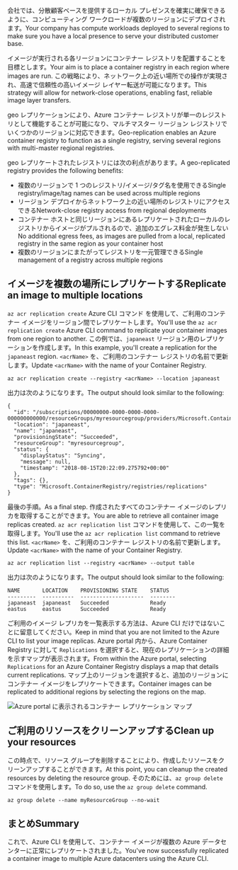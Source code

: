 <span data-ttu-id="07b75-101">会社では、分散顧客ベースを提供するローカル プレゼンスを確実に確保できるように、コンピューティング ワークロードが複数のリージョンにデプロイされます。</span><span class="sxs-lookup"><span data-stu-id="07b75-101">Your company has compute workloads deployed to several regions to make sure you have a local presence to serve your distributed customer base.</span></span> 

<span data-ttu-id="07b75-102">イメージが実行される各リージョンにコンテナー レジストリを配置することを目標とします。</span><span class="sxs-lookup"><span data-stu-id="07b75-102">Your aim is to place a container registry in each region where images are run.</span></span> <span data-ttu-id="07b75-103">この戦略により、ネットワーク上の近い場所での操作が実現され、高速で信頼性の高いイメージ レイヤー転送が可能になります。</span><span class="sxs-lookup"><span data-stu-id="07b75-103">This strategy will allow for network-close operations, enabling fast, reliable image layer transfers.</span></span> 

<span data-ttu-id="07b75-104">geo レプリケーションにより、Azure コンテナー レジストリが単一のレジストリとして機能することが可能になり、マルチマスター リージョン レジストリでいくつかのリージョンに対応できます。</span><span class="sxs-lookup"><span data-stu-id="07b75-104">Geo-replication enables an Azure container registry to function as a single registry, serving several regions with multi-master regional registries.</span></span>

<span data-ttu-id="07b75-105">geo レプリケートされたレジストリには次の利点があります。</span><span class="sxs-lookup"><span data-stu-id="07b75-105">A geo-replicated registry provides the following benefits:</span></span>

- <span data-ttu-id="07b75-106">複数のリージョンで 1 つのレジストリ/イメージ/タグ名を使用できる</span><span class="sxs-lookup"><span data-stu-id="07b75-106">Single registry/image/tag names can be used across multiple regions</span></span>
- <span data-ttu-id="07b75-107">リージョン デプロイからネットワーク上の近い場所のレジストリにアクセスできる</span><span class="sxs-lookup"><span data-stu-id="07b75-107">Network-close registry access from regional deployments</span></span>
- <span data-ttu-id="07b75-108">コンテナー ホストと同じリージョンにあるレプリケートされたローカルのレジストリからイメージがプルされるので、追加のエグレス料金が発生しない</span><span class="sxs-lookup"><span data-stu-id="07b75-108">No additional egress fees, as images are pulled from a local, replicated registry in the same region as your container host</span></span>
- <span data-ttu-id="07b75-109">複数のリージョンにまたがってレジストリを一元管理できる</span><span class="sxs-lookup"><span data-stu-id="07b75-109">Single management of a registry across multiple regions</span></span>

## <a name="replicate-an-image-to-multiple-locations"></a><span data-ttu-id="07b75-110">イメージを複数の場所にレプリケートする</span><span class="sxs-lookup"><span data-stu-id="07b75-110">Replicate an image to multiple locations</span></span>

<span data-ttu-id="07b75-111">`az acr replication create` Azure CLI コマンド を使用して、ご利用のコンテナー イメージをリージョン間でレプリケートします。</span><span class="sxs-lookup"><span data-stu-id="07b75-111">You'll use the `az acr replication create` Azure CLI command to replicate your container images from one region to another.</span></span> <span data-ttu-id="07b75-112">この例では、`japaneast` リージョン用のレプリケーションを作成します。</span><span class="sxs-lookup"><span data-stu-id="07b75-112">In this example, you'll create a replication for the `japaneast` region.</span></span> <span data-ttu-id="07b75-113">`<acrName>` を、ご利用のコンテナー レジストリの名前で更新します。</span><span class="sxs-lookup"><span data-stu-id="07b75-113">Update `<acrName>` with the name of your Container Registry.</span></span>

```azurecli
az acr replication create --registry <acrName> --location japaneast
```

<span data-ttu-id="07b75-114">出力は次のようになります。</span><span class="sxs-lookup"><span data-stu-id="07b75-114">The output should look similar to the following:</span></span>

```console
{
  "id": "/subscriptions/00000000-0000-0000-0000-000000000000/resourceGroups/myresourcegroup/providers/Microsoft.ContainerRegistry/registries/myACR0007/replications/japaneast",
  "location": "japaneast",
  "name": "japaneast",
  "provisioningState": "Succeeded",
  "resourceGroup": "myresourcegroup",
  "status": {
    "displayStatus": "Syncing",
    "message": null,
    "timestamp": "2018-08-15T20:22:09.275792+00:00"
  },
  "tags": {},
  "type": "Microsoft.ContainerRegistry/registries/replications"
}
```

<span data-ttu-id="07b75-115">最後の手順。</span><span class="sxs-lookup"><span data-stu-id="07b75-115">As a final step.</span></span> <span data-ttu-id="07b75-116">作成されたすべてのコンテナー イメージのレプリカを取得することができます。</span><span class="sxs-lookup"><span data-stu-id="07b75-116">You are able to retrieve all container image replicas created.</span></span> <span data-ttu-id="07b75-117">`az acr replication list` コマンドを使用して、この一覧を取得します。</span><span class="sxs-lookup"><span data-stu-id="07b75-117">You'll use the `az acr replication list` command to retrieve this list.</span></span> <span data-ttu-id="07b75-118">`<acrName>` を、ご利用のコンテナー レジストリの名前で更新します。</span><span class="sxs-lookup"><span data-stu-id="07b75-118">Update `<acrName>` with the name of your Container Registry.</span></span>

```azurecli
az acr replication list --registry <acrName> --output table
```

<span data-ttu-id="07b75-119">出力は次のようになります。</span><span class="sxs-lookup"><span data-stu-id="07b75-119">The output should look similar to the following:</span></span>

```console
NAME       LOCATION    PROVISIONING STATE    STATUS
---------  ----------  --------------------  --------
japaneast  japaneast   Succeeded             Ready
eastus     eastus      Succeeded             Ready
```

<span data-ttu-id="07b75-120">ご利用のイメージ レプリカを一覧表示する方法は、Azure CLI だけではないことに留意してください。</span><span class="sxs-lookup"><span data-stu-id="07b75-120">Keep in mind that you are not limited to the Azure CLI to list your image replicas.</span></span> <span data-ttu-id="07b75-121">Azure portal 内から、Azure Container Registry に対して `Replications` を選択すると、現在のレプリケーションの詳細を示すマップが表示されます。</span><span class="sxs-lookup"><span data-stu-id="07b75-121">From within the Azure portal, selecting `Replications` for an Azure Container Registry displays a map that details current replications.</span></span> <span data-ttu-id="07b75-122">マップ上のリージョンを選択すると、追加のリージョンにコンテナー イメージをレプリケートできます。</span><span class="sxs-lookup"><span data-stu-id="07b75-122">Container images can be replicated to additional regions by selecting the regions on the map.</span></span>

![Azure portal に表示されるコンテナー レプリケーション マップ](../media/replication-map.png)

## <a name="clean-up-your-resources"></a><span data-ttu-id="07b75-124">ご利用のリソースをクリーンアップする</span><span class="sxs-lookup"><span data-stu-id="07b75-124">Clean up your resources</span></span>
<!---TODO: Do we need to include cleanup for the free education tier?--->

<span data-ttu-id="07b75-125">この時点で、リソース グループを削除することにより、作成したリソースをクリーンアップすることができます。</span><span class="sxs-lookup"><span data-stu-id="07b75-125">At this point, you can cleanup the created resources by deleting the resource group.</span></span> <span data-ttu-id="07b75-126">そのためには、`az group delete` コマンドを使用します。</span><span class="sxs-lookup"><span data-stu-id="07b75-126">To do so, use the `az group delete` command.</span></span>

```azurecli
az group delete --name myResourceGroup --no-wait
```

## <a name="summary"></a><span data-ttu-id="07b75-127">まとめ</span><span class="sxs-lookup"><span data-stu-id="07b75-127">Summary</span></span>

<span data-ttu-id="07b75-128">これで、Azure CLI を使用して、コンテナー イメージが複数の Azure データセンターに正常にレプリケートされました。</span><span class="sxs-lookup"><span data-stu-id="07b75-128">You've now successfully replicated a container image to multiple Azure datacenters using the Azure CLI.</span></span> 